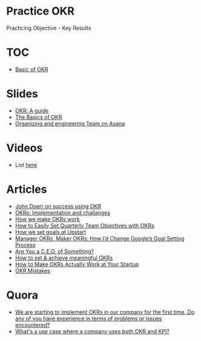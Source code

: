 # Practice OKR
Practicing Objective - Key Results

# TOC
- [Basic of OKR](https://github.com/domenicosolazzo/practice-okr/Basic.md)

# Slides
- [OKR: A guide](http://www.slideshare.net/mustansir78/guide-to-okr-objectives-key-results)
- [The Basics of OKR](http://www.slideshare.net/HenrikJanVanderPol/how-to-outperform-anyone-else-introduction-to-okr)
- [Organizing and engineering Team on Asana](http://www.slideshare.net/asana/organizing-an-engineering-team-using-asana)

# Videos
- List [here](https://github.com/domenicosolazzo/practice-okr/blob/master/Videos.md)

# Articles
- [John Doerr on success using OKR](http://blog.betterworks.com/keys-okr-success-qa-john-doerr/)
- [OKRs: Implementation and challanges](https://blog.pusher.com/okrs-implementation-challenges/)
- [How we make OKRs work](https://blog.pusher.com/make-okrs-work/)
- [How to Easily Set Quarterly Team Objectives with OKRs](https://blog.pusher.com/how-to-set-quartely-okrs-for-your-teams/)
- [How we set goals at Upstart](http://blog.upstart.com/okrs-and-projects-how-we-set-goals-at-upstart/)
- [Manager OKRs, Maker OKRs: How I’d Change Google’s Goal Setting Process](http://hunterwalk.com/2013/03/01/manager-okrs-maker-okrs-how-id-change-googles-goal-setting-process/)
- [Are You a C.E.O. of Something?](http://www.nytimes.com/2010/01/31/business/31corner.html?pagewanted=2&_r=4&)
- [How to set & achieve meaningful OKRs](http://blog.kentonkivestu.com/goals-how-to-get-things-done)
- [How to Make OKRs Actually Work at Your Startup](http://firstround.com/review/How-to-Make-OKRs-Actually-Work-at-Your-Startup/)
- [OKR Mistakes](http://eleganthack.com/okr-mistakes-and-how-to-fix-them/)

# Quora
- [We are starting to implement OKRs in our company for the first time. Do any of you have experience in terms of problems or issues encountered?](http://www.quora.com/We-are-starting-to-implement-OKRs-in-our-company-for-the-first-time-Do-any-of-you-have-experience-in-terms-of-problems-or-issues-encountered)
- [What's a use case where a company uses both OKR and KPI?](http://www.quora.com/Whats-a-use-case-where-a-company-uses-both-OKR-and-KPI)

